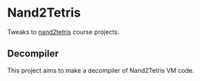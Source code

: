 # Nand2Tetris
Tweaks to [nand2tetris](http://nand2tetris.org) course projects.

## Decompiler
This project aims to make a decompiler of Nand2Tetris VM code.


